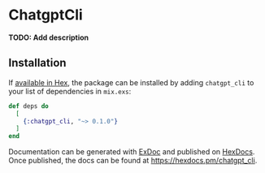 # ChatgptCli

**TODO: Add description**

## Installation

If [available in Hex](https://hex.pm/docs/publish), the package can be installed
by adding `chatgpt_cli` to your list of dependencies in `mix.exs`:

```elixir
def deps do
  [
    {:chatgpt_cli, "~> 0.1.0"}
  ]
end
```

Documentation can be generated with [ExDoc](https://github.com/elixir-lang/ex_doc)
and published on [HexDocs](https://hexdocs.pm). Once published, the docs can
be found at <https://hexdocs.pm/chatgpt_cli>.

